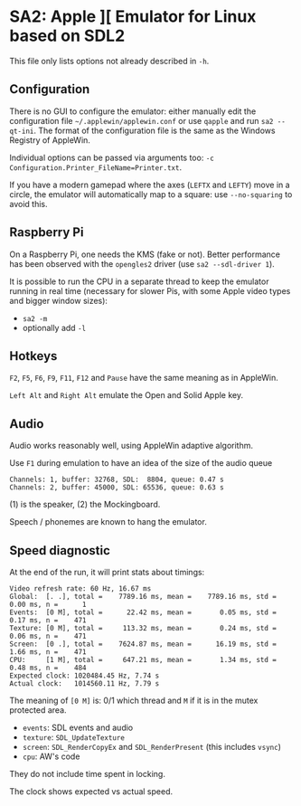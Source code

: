 # SA2: Apple ][ Emulator for Linux based on SDL2

This file only lists options not already described in ``-h``.

## Configuration

There is no GUI to configure the emulator: either manually edit the configuration file ``~/.applewin/applewin.conf`` or use ``qapple`` and run ``sa2 --qt-ini``.
The format of the configuration file is the same as the Windows Registry of AppleWin.

Individual options can be passed via arguments too: ``-c Configuration.Printer_FileName=Printer.txt``.

If you have a modern gamepad where the axes (``LEFTX`` and ``LEFTY``) move in a circle, the emulator will automatically map to a square: use ``--no-squaring`` to avoid this.

## Raspberry Pi

On a Raspberry Pi, one needs the KMS (fake or not). Better performance has been observed with the ``opengles2`` driver (use ``sa2 --sdl-driver 1``).

It is possible to run the CPU in a separate thread to keep the emulator running in real time (necessary for slower Pis, with some Apple video types and bigger window sizes):
- ``sa2 -m``
- optionally add ``-l``

## Hotkeys

``F2``, ``F5``, ``F6``, ``F9``, ``F11``, ``F12`` and ``Pause``  have the same meaning as in AppleWin.

``Left Alt`` and ``Right Alt`` emulate the Open and Solid Apple key.

## Audio

Audio works reasonably well, using AppleWin adaptive algorithm.

Use ``F1`` during emulation to have an idea of the size of the audio queue

```
Channels: 1, buffer: 32768, SDL:  8804, queue: 0.47 s
Channels: 2, buffer: 45000, SDL: 65536, queue: 0.63 s
```
(1) is the speaker, (2) the Mockingboard.

Speech / phonemes are known to hang the emulator.

## Speed diagnostic

At the end of the run, it will print stats about timings:
```
Video refresh rate: 60 Hz, 16.67 ms
Global:  [. .], total =    7789.16 ms, mean =    7789.16 ms, std =       0.00 ms, n =      1
Events:  [0 M], total =      22.42 ms, mean =       0.05 ms, std =       0.17 ms, n =    471
Texture: [0 M], total =     113.32 ms, mean =       0.24 ms, std =       0.06 ms, n =    471
Screen:  [0 .], total =    7624.87 ms, mean =      16.19 ms, std =       1.66 ms, n =    471
CPU:     [1 M], total =     647.21 ms, mean =       1.34 ms, std =       0.48 ms, n =    484
Expected clock: 1020484.45 Hz, 7.74 s
Actual clock:   1014560.11 Hz, 7.79 s
```

The meaning of ``[0 M]`` is: 0/1 which thread and ``M`` if it is in the mutex protected area.

- ``events``: SDL events and audio
- ``texture``: ``SDL_UpdateTexture``
- ``screen``: ``SDL_RenderCopyEx`` and ``SDL_RenderPresent`` (this includes ``vsync``)
- ``cpu``: AW's code

They do not include time spent in locking.

The clock shows expected vs actual speed.
